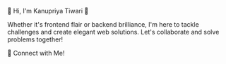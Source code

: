 🌟 Hi, I'm Kanupriya Tiwari 🌟


Whether it's frontend flair or backend brilliance, I'm here to tackle challenges and create elegant web solutions. Let's collaborate and solve problems together!

💬 Connect with Me!
